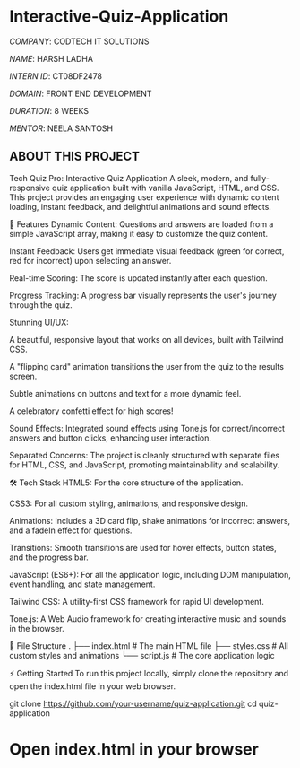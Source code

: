 # Interactive-Quiz-Application

*COMPANY*: CODTECH IT SOLUTIONS

*NAME*: HARSH LADHA

*INTERN ID*: CT08DF2478

*DOMAIN*: FRONT END DEVELOPMENT

*DURATION*: 8 WEEKS

*MENTOR*: NEELA SANTOSH

## ABOUT THIS PROJECT

Tech Quiz Pro: Interactive Quiz Application
A sleek, modern, and fully-responsive quiz application built with vanilla JavaScript, HTML, and CSS. This project provides an engaging user experience with dynamic content loading, instant feedback, and delightful animations and sound effects.

🚀 Features
Dynamic Content: Questions and answers are loaded from a simple JavaScript array, making it easy to customize the quiz content.

Instant Feedback: Users get immediate visual feedback (green for correct, red for incorrect) upon selecting an answer.

Real-time Scoring: The score is updated instantly after each question.

Progress Tracking: A progress bar visually represents the user's journey through the quiz.

Stunning UI/UX:

A beautiful, responsive layout that works on all devices, built with Tailwind CSS.

A "flipping card" animation transitions the user from the quiz to the results screen.

Subtle animations on buttons and text for a more dynamic feel.

A celebratory confetti effect for high scores!

Sound Effects: Integrated sound effects using Tone.js for correct/incorrect answers and button clicks, enhancing user interaction.

Separated Concerns: The project is cleanly structured with separate files for HTML, CSS, and JavaScript, promoting maintainability and scalability.

🛠️ Tech Stack
HTML5: For the core structure of the application.

CSS3: For all custom styling, animations, and responsive design.

Animations: Includes a 3D card flip, shake animations for incorrect answers, and a fadeIn effect for questions.

Transitions: Smooth transitions are used for hover effects, button states, and the progress bar.

JavaScript (ES6+): For all the application logic, including DOM manipulation, event handling, and state management.

Tailwind CSS: A utility-first CSS framework for rapid UI development.

Tone.js: A Web Audio framework for creating interactive music and sounds in the browser.

📂 File Structure
.
├── index.html      # The main HTML file
├── styles.css      # All custom styles and animations
└── script.js       # The core application logic

⚡ Getting Started
To run this project locally, simply clone the repository and open the index.html file in your web browser.

git clone https://github.com/your-username/quiz-application.git
cd quiz-application
# Open index.html in your browser
